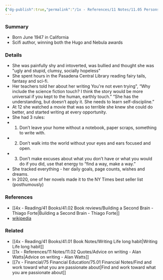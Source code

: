 ```yaml
---
{"dg-publish":true,"permalink":"/1x - References/11 Notes/11.05 Persons/Octavia Estelle Butler/","title":"Octavia Estelle Butler","noteIcon":""}
---
```



### Summary
- Born June 1947 in California
- Scifi author, winning both the Hugo and Nebula awards

### Details
- She was painfully shy and intoverted, was bullied and thought she was "ugly and stupid, clumsy, socially hopeless"
- She spent hours in the Pasadena Central Library reading fairy tails, fantasy and sci-fi.
- Her teachers told her about her writing You're not even trying", “Why include the science fiction touch? I think the story would be more universal if you kept to the human, earthly touch.”  “She has the understanding, but doesn’t apply it. She needs to learn self-discipline.”
- At 12 she watched a movie that was so terrible she knew she could do better, and started writing at every opportunity.
- She had 3 rules:
- 1. Don’t leave your home without a notebook, paper scraps, something to write with.
- 2. Don’t walk into the world without your eyes and ears focused and open. 
- 3. Don’t make excuses about what you don’t have or what you would do if you did, use that energy to “find a way, make a way.”
- She tracked everything - her daily goals, page counts, wishes and dreams.
- In 2020, one of her novels made it to the NY Times best seller list (posthumously)


### References
- [[4x - Reading/41 Books/41.02 Book reviews/Building a Second Brain - Thiago Forte\|Building a Second Brain - Thiago Forte]]
- [wikipedia](https://en.wikipedia.org/wiki/Octavia_E._Butler)

### Related
- [[4x - Reading/41 Books/41.01 Book Notes/Writing Life long habit\|Writing Life long habit]]
- [[1x - References/11 Notes/11.02 Quotes/Advice on writing - Alan Watts\|Advice on writing - Alan Watts]]
- [[7x - Financial/75 Financial Education/75.01 Financial Notes/Find and work toward what you are passionate about\|Find and work toward what you are passionate about]]